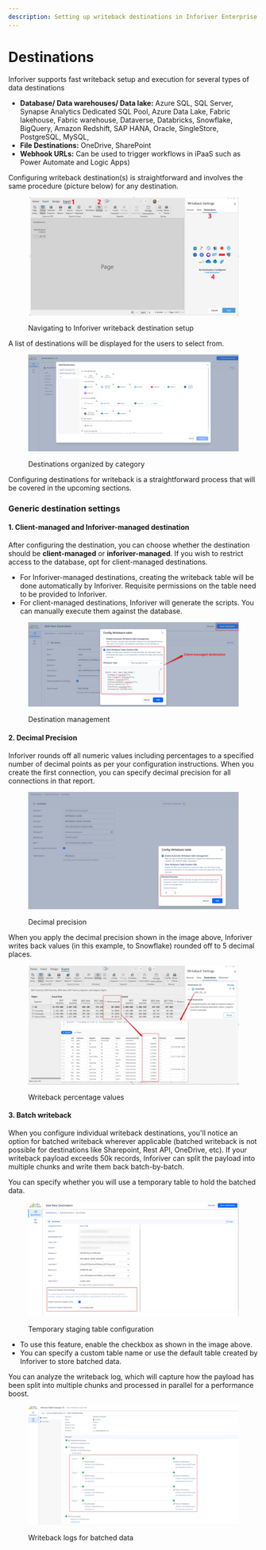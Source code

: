```yaml
---
description: Setting up writeback destinations in Inforiver Enterprise
---
```


# Destinations

Inforiver supports fast writeback setup and execution for several types of data destinations

* **Database/ Data warehouses/ Data lake:** Azure SQL, SQL Server, Synapse Analytics Dedicated SQL Pool, Azure Data Lake, Fabric lakehouse, Fabric warehouse, Dataverse, Databricks, Snowflake, BigQuery, Amazon Redshift, SAP HANA, Oracle, SingleStore,  PostgreSQL, MySQL,
* **File Destinations:** OneDrive, SharePoint
* **Webhook URLs:** Can be used to trigger workflows in iPaaS such as Power Automate and Logic Apps)

Configuring writeback destination(s) is straightforward and involves the same procedure (picture below) for any destination.

<figure><img src="../../../.gitbook/assets/image (68) (1).png" alt=""><figcaption><p>Navigating to Inforiver writeback destination setup</p></figcaption></figure>

A list of destinations will be displayed for the users to select from.&#x20;

<figure><img src="../../../.gitbook/assets/image (908).png" alt=""><figcaption><p>Destinations organized by category</p></figcaption></figure>

Configuring destinations for writeback is a straightforward process that will be covered in the upcoming sections.

### Generic destination settings

#### **1. Client-managed and Inforiver-managed destination**

After configuring the destination, you can choose whether the destination should be **client-managed** or **inforiver-managed**.  If you wish to restrict access to the database, opt for client-managed destinations.

* For Inforiver-managed destinations, creating the writeback table will be done automatically by Inforiver. Requisite permissions on the table need to be provided to Inforiver.
* For client-managed destinations, Inforiver will generate the scripts. You can manually execute them against the database.

<figure><img src="../../../.gitbook/assets/image (236).png" alt=""><figcaption><p>Destination management</p></figcaption></figure>

#### 2. Decimal Precision

Inforiver rounds off all numeric values including percentages to a specified number of decimal points as per your configuration instructions. When you create the first connection, you can specify decimal precision for all connections in that report.

<figure><img src="../../../.gitbook/assets/1.4.1.WB PErcentage values.png" alt=""><figcaption><p>Decimal precision</p></figcaption></figure>

When you apply the decimal precision shown in the image above, Inforiver writes back values (in this example, to Snowflake) rounded off to 5 decimal places.

<figure><img src="../../../.gitbook/assets/1.4.2.WB PErcentage values output.png" alt=""><figcaption><p>Writeback percentage values</p></figcaption></figure>

#### 3. Batch writeback

When you configure individual writeback destinations, you'll notice an option for batched writeback wherever applicable (batched writeback is not possible for destinations like Sharepoint, Rest API, OneDrive, etc). If your writeback payload exceeds 50k records, Inforiver can split the payload into multiple chunks and write them back batch-by-batch.

You can specify whether you will use a temporary table to hold the batched data.

<figure><img src="../../../.gitbook/assets/image (928).png" alt=""><figcaption><p>Temporary staging table configuration</p></figcaption></figure>

* To use this feature, enable the checkbox as shown in the image above.
* You can specify a custom table name or use the default table created by Inforiver to store batched data.

You can analyze the writeback log, which will capture how the payload has been split into multiple chunks and processed in parallel for a performance boost.

<figure><img src="../../../.gitbook/assets/3.2. Writeback batch chunks in log.png" alt=""><figcaption><p>Writeback logs for batched data</p></figcaption></figure>
